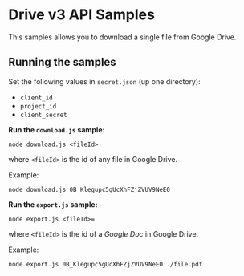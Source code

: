 # Drive v3 API Samples

This samples allows you to download a single file from Google Drive.

## Running the samples

Set the following values in `secret.json` (up one directory):

* `client_id`
* `project_id`
* `client_secret`

__Run the `download.js` sample:__

```
node download.js <fileId>
```

where `<fileId>` is the id of any file in Google Drive.

Example:

```
node download.js 0B_Klegupc5gUcXhFZjZVUV9NeE0
```

__Run the `export.js` sample:__

```
node export.js <fileId>=
```

where `<fileId>` is the id of a _Google Doc_ in Google Drive.

Example:

```
node export.js 0B_Klegupc5gUcXhFZjZVUV9NeE0 ./file.pdf
```
